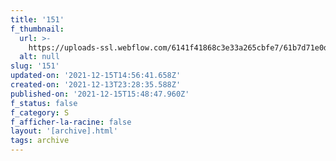 ```yaml
---
title: '151'
f_thumbnail:
  url: >-
    https://uploads-ssl.webflow.com/6141f41868c3e33a265cbfe7/61b7d71e0d060b9064fc68d5_151.jpg
  alt: null
slug: '151'
updated-on: '2021-12-15T14:56:41.658Z'
created-on: '2021-12-13T23:28:35.588Z'
published-on: '2021-12-15T15:48:47.960Z'
f_status: false
f_category: S
f_afficher-la-racine: false
layout: '[archive].html'
tags: archive
---
```



